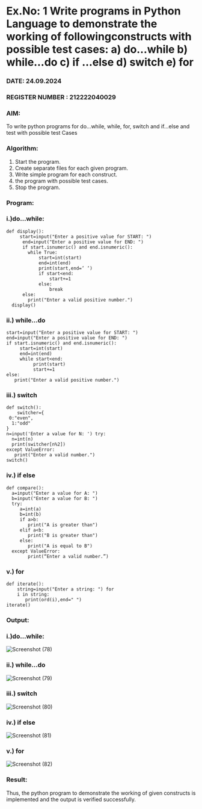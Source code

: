 # Ex.No: 1 Write programs in Python Language to demonstrate the working of followingconstructs with possible test cases: a) do…while b) while…do c) if …else d) switch e) for 

### DATE: 24.09.2024                                                                        
### REGISTER NUMBER : 212222040029

### AIM:  
To write python programs for do…while, while, for, switch and if…else and test with possible test 
Cases 

### Algorithm:
1. Start the program.
2. Create separate files for each given program.
3. Write simple program for each construct.
4.  the program with possible test cases.
5. Stop the program.
### Program:

### i.)do…while: 

```
def display():
     start=input("Enter a positive value for START: ")
      end=input("Enter a positive value for END: ")
      if start.isnumeric() and end.isnumeric():
        while True:
            start=int(start)
            end=int(end)
            print(start,end=‘ ‘)
            if start<end:
                start+=1
            else:
                break
      else:
        print("Enter a valid positive number.") 
  display() 
```

### ii.) while…do 

```
start=input("Enter a positive value for START: ") 
end=input("Enter a positive value for END: ")
if start.isnumeric() and end.isnumeric():
     start=int(start)
     end=int(end)
     while start<end:
          print(start)
          start+=1
else:
   print("Enter a valid positive number.")

```

### iii.) switch 

```
def switch():
    switcher={
 0:"even",
  1:"odd"
}
n=input('Enter a value for N: ') try:
  n=int(n)
  print(switcher[n%2])
except ValueError:
   print("Enter a valid number.")
switch() 

```

### iv.) if else

```
def compare():
  a=input("Enter a value for A: ")
  b=input("Enter a value for B: ")
  try:
     a=int(a)
     b=int(b)
     if a>b:
        print("A is greater than")
     elif a<b:
        print("B is greater than")
     else:
        print("A is equal to B")
  except ValueError:
        print(“Enter a valid number.”) 

```

### v.) for

```
def iterate():
    string=input("Enter a string: ") for
    i in string:
       print(ord(i),end=" ")
iterate() 
```




### Output:

### i.)do…while: 
![Screenshot (78)](https://github.com/user-attachments/assets/8d26d7c2-b12c-44b7-9a71-8b8a474ff3a7)



### ii.) while…do 

![Screenshot (79)](https://github.com/user-attachments/assets/545571e8-b702-4f12-9540-5ca9151f07ab)


### iii.) switch 
![Screenshot (80)](https://github.com/user-attachments/assets/dd6fa195-9bdc-4fd5-9e5a-aa8250b9118f)


### iv.) if else
![Screenshot (81)](https://github.com/user-attachments/assets/c4899491-1d68-4a5e-864d-0214e10012cb)


### v.) for 

![Screenshot (82)](https://github.com/user-attachments/assets/eb2c99ca-1fb6-4ec7-9086-1a0d9e1bdde3)


### Result:
Thus, the python program to demonstrate the working of given constructs is implemented and the output is verified successfully.
